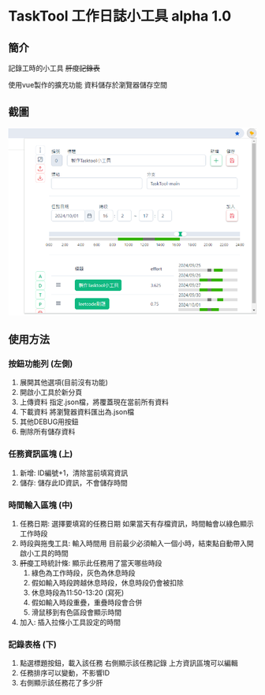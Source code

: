 # TaskTool 工作日誌小工具 alpha 1.0
## 簡介
記錄工時的小工具 ~~肝度記錄表~~

使用vue製作的擴充功能
資料儲存於瀏覽器儲存空間
## 截圖
![alt text](image.png)

## 使用方法
### 按鈕功能列 (左側)
1. 展開其他選項(目前沒有功能)
2. 開啟小工具於新分頁
3. 上傳資料
    指定.json檔，將覆蓋現在當前所有資料
4. 下載資料
    將瀏覽器資料匯出為.json檔
5. 其他DEBUG用按鈕
6. 刪除所有儲存資料

### 任務資訊區塊 (上)
1. 新增: ID編號+1，清除當前填寫資訊
2. 儲存: 儲存此ID資訊，不會儲存時間

### 時間輸入區塊 (中)
1. 任務日期: 選擇要填寫的任務日期
    如果當天有存檔資訊，時間軸會以綠色顯示工作時段
2. 時段與拖曳工具: 輸入時間用
    目前最少必須輸入一個小時，結束點自動帶入開啟小工具的時間
3. ~~肝度~~工時統計條: 顯示此任務用了當天哪些時段
    1. 綠色為工作時段，灰色為休息時段
    2. 假如輸入時段跨越休息時段，休息時段仍會被扣除
    3. 休息時段為11:50-13:20 (寫死)
    4. 假如輸入時段重疊，重疊時段會合併
    5. 滑鼠移到有色區段會顯示時間
4. 加入: 插入拉條小工具設定的時間

### 記錄表格 (下)
1. 點選標題按鈕，載入該任務
    右側顯示該任務記錄
    上方資訊區塊可以編輯
2. 任務排序可以變動，不影響ID
3. 右側顯示該任務花了多少肝